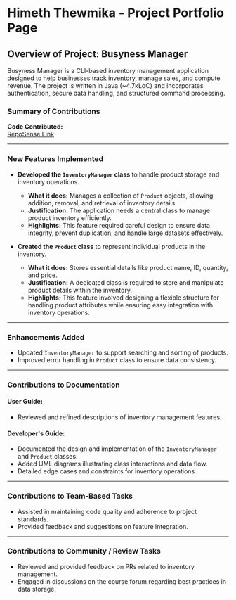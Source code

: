 <!-- @@author himethcodes -->
# Himeth Thewmika - Project Portfolio Page  

## Overview of Project: Busyness Manager  
Busyness Manager is a CLI-based inventory management application designed to help businesses track inventory, manage
sales, and compute revenue. The project is written in Java (~4.7kLoC) and incorporates authentication, secure data
handling, and structured command processing.

### Summary of Contributions  

**Code Contributed:**  
[RepoSense Link](https://nus-cs2113-ay2425s2.github.io/tp-dashboard/?search=himethcodes&breakdown=true)  

---

### New Features Implemented  

- **Developed the `InventoryManager` class** to handle product storage and inventory operations.  
  - **What it does:** Manages a collection of `Product` objects, allowing addition, removal, and retrieval of inventory 
  details.  
  - **Justification:** The application needs a central class to manage product inventory efficiently.  
  - **Highlights:** This feature required careful design to ensure data integrity, prevent duplication, and handle large
  datasets effectively.  

- **Created the `Product` class** to represent individual products in the inventory.  
  - **What it does:** Stores essential details like product name, ID, quantity, and price.  
  - **Justification:** A dedicated class is required to store and manipulate product details within the inventory.  
  - **Highlights:** This feature involved designing a flexible structure for handling product attributes while ensuring
  easy integration with inventory operations.  

---

### Enhancements Added  

- Updated `InventoryManager` to support searching and sorting of products.  
- Improved error handling in `Product` class to ensure data consistency.  

---

### Contributions to Documentation  

#### User Guide:  
- Reviewed and refined descriptions of inventory management features.  

#### Developer's Guide:  
- Documented the design and implementation of the `InventoryManager` and `Product` classes.  
- Added UML diagrams illustrating class interactions and data flow.  
- Detailed edge cases and constraints for inventory operations.  

---

### Contributions to Team-Based Tasks  

- Assisted in maintaining code quality and adherence to project standards.  
- Provided feedback and suggestions on feature integration.  

---

### Contributions to Community / Review Tasks  

- Reviewed and provided feedback on PRs related to inventory management.  
- Engaged in discussions on the course forum regarding best practices in data storage.  
